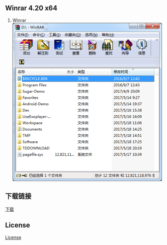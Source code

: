 ## Winrar 4.20 x64
1. Winrar
    ![](Winrar.png)
## 下载链接
[下载](https://www.rarlab.com/download.htm)

## License
[License](rarreg.key)